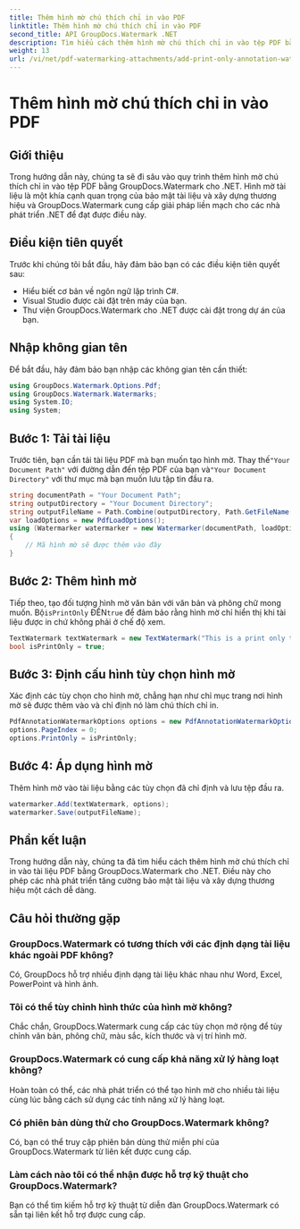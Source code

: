 ```yaml
---
title: Thêm hình mờ chú thích chỉ in vào PDF
linktitle: Thêm hình mờ chú thích chỉ in vào PDF
second_title: API GroupDocs.Watermark .NET
description: Tìm hiểu cách thêm hình mờ chú thích chỉ in vào tệp PDF bằng GroupDocs.Watermark cho .NET. Tăng cường bảo mật tài liệu và xây dựng thương hiệu một cách dễ dàng.
weight: 13
url: /vi/net/pdf-watermarking-attachments/add-print-only-annotation-watermark-pdf/
---
```


# Thêm hình mờ chú thích chỉ in vào PDF

## Giới thiệu
Trong hướng dẫn này, chúng ta sẽ đi sâu vào quy trình thêm hình mờ chú thích chỉ in vào tệp PDF bằng GroupDocs.Watermark cho .NET. Hình mờ tài liệu là một khía cạnh quan trọng của bảo mật tài liệu và xây dựng thương hiệu và GroupDocs.Watermark cung cấp giải pháp liền mạch cho các nhà phát triển .NET để đạt được điều này.
## Điều kiện tiên quyết
Trước khi chúng tôi bắt đầu, hãy đảm bảo bạn có các điều kiện tiên quyết sau:
- Hiểu biết cơ bản về ngôn ngữ lập trình C#.
- Visual Studio được cài đặt trên máy của bạn.
- Thư viện GroupDocs.Watermark cho .NET được cài đặt trong dự án của bạn.

## Nhập không gian tên
Để bắt đầu, hãy đảm bảo bạn nhập các không gian tên cần thiết:
```csharp
using GroupDocs.Watermark.Options.Pdf;
using GroupDocs.Watermark.Watermarks;
using System.IO;
using System;
```
## Bước 1: Tải tài liệu
 Trước tiên, bạn cần tải tài liệu PDF mà bạn muốn tạo hình mờ. Thay thế`"Your Document Path"` với đường dẫn đến tệp PDF của bạn và`"Your Document Directory"` với thư mục mà bạn muốn lưu tập tin đầu ra.
```csharp
string documentPath = "Your Document Path";
string outputDirectory = "Your Document Directory";
string outputFileName = Path.Combine(outputDirectory, Path.GetFileName(documentPath));
var loadOptions = new PdfLoadOptions();
using (Watermarker watermarker = new Watermarker(documentPath, loadOptions))
{
    // Mã hình mờ sẽ được thêm vào đây
}
```
## Bước 2: Thêm hình mờ
Tiếp theo, tạo đối tượng hình mờ văn bản với văn bản và phông chữ mong muốn. Bộ`isPrintOnly` ĐẾN`true` để đảm bảo rằng hình mờ chỉ hiển thị khi tài liệu được in chứ không phải ở chế độ xem.
```csharp
TextWatermark textWatermark = new TextWatermark("This is a print only test watermark. It won't appear in view mode.", new Font("Arial", 8));
bool isPrintOnly = true;
```
## Bước 3: Định cấu hình tùy chọn hình mờ
Xác định các tùy chọn cho hình mờ, chẳng hạn như chỉ mục trang nơi hình mờ sẽ được thêm vào và chỉ định nó làm chú thích chỉ in.
```csharp
PdfAnnotationWatermarkOptions options = new PdfAnnotationWatermarkOptions();
options.PageIndex = 0;
options.PrintOnly = isPrintOnly;
```
## Bước 4: Áp dụng hình mờ
Thêm hình mờ vào tài liệu bằng các tùy chọn đã chỉ định và lưu tệp đầu ra.
```csharp
watermarker.Add(textWatermark, options);
watermarker.Save(outputFileName);
```

## Phần kết luận
Trong hướng dẫn này, chúng ta đã tìm hiểu cách thêm hình mờ chú thích chỉ in vào tài liệu PDF bằng GroupDocs.Watermark cho .NET. Điều này cho phép các nhà phát triển tăng cường bảo mật tài liệu và xây dựng thương hiệu một cách dễ dàng.
## Câu hỏi thường gặp
### GroupDocs.Watermark có tương thích với các định dạng tài liệu khác ngoài PDF không?
Có, GroupDocs hỗ trợ nhiều định dạng tài liệu khác nhau như Word, Excel, PowerPoint và hình ảnh.
### Tôi có thể tùy chỉnh hình thức của hình mờ không?
Chắc chắn, GroupDocs.Watermark cung cấp các tùy chọn mở rộng để tùy chỉnh văn bản, phông chữ, màu sắc, kích thước và vị trí hình mờ.
### GroupDocs.Watermark có cung cấp khả năng xử lý hàng loạt không?
Hoàn toàn có thể, các nhà phát triển có thể tạo hình mờ cho nhiều tài liệu cùng lúc bằng cách sử dụng các tính năng xử lý hàng loạt.
### Có phiên bản dùng thử cho GroupDocs.Watermark không?
Có, bạn có thể truy cập phiên bản dùng thử miễn phí của GroupDocs.Watermark từ liên kết được cung cấp.
### Làm cách nào tôi có thể nhận được hỗ trợ kỹ thuật cho GroupDocs.Watermark?
Bạn có thể tìm kiếm hỗ trợ kỹ thuật từ diễn đàn GroupDocs.Watermark có sẵn tại liên kết hỗ trợ được cung cấp.